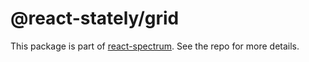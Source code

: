 # @react-stately/grid

This package is part of [react-spectrum](https://github.com/watheia/rsp-kit). See the repo for more details.
